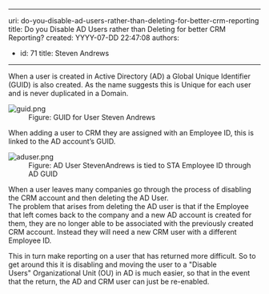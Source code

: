 

---
uri: do-you-disable-ad-users-rather-than-deleting-for-better-crm-reporting
title: Do you Disable AD Users rather than Deleting for better CRM Reporting?
created: YYYY-07-DD 22:47:08
authors:
  - id: 71
    title: Steven Andrews
---




<span class='intro'> <p class="ssw15-rteElement-P">When a user is created in Active Directory (AD) a Global Unique Identifier (GUID) is also created. As the name suggests this is Unique for each user and is never duplicated in a Domain.<br></p> </span>

<dl class="image"><dt>​<img src="/PublishingImages/guid.png" alt="guid.png" /></dt><dd>Figure&#58; GUID for User Steven Andrews</dd></dl><p class="ssw15-rteElement-P">When adding a user to CRM they are assigned with an Employee ID, this is linked to the AD account’s GUID.</p><dl class="image"><dt>​​<img src="/PublishingImages/aduser.png" alt="aduser.png" /></dt><dd>Figure&#58; AD User StevenAndrews is tied to STA Employee ID through AD GUID</dd></dl><p class="ssw15-rteElement-P">When a user leaves many companies go through the process of disabling the CRM account and then deleting the AD User.<br>The problem that arises from deleting the AD user is that if the Employee that left comes back to the company and a new AD account is created for them, they are no longer able to be associated with the previously created CRM account. Instead they will need a new CRM user with a different Employee ID.</p><p class="ssw15-rteElement-P">This in turn make reporting on a user that has returned more difficult. So to get around this it is disabling and moving the user to a &quot;Disable Users&quot;&#160;Organizational Unit (OU) in AD is much easier, so that in the event that the return, the AD and CRM user can just be re-enabled.&#160;<br></p>


